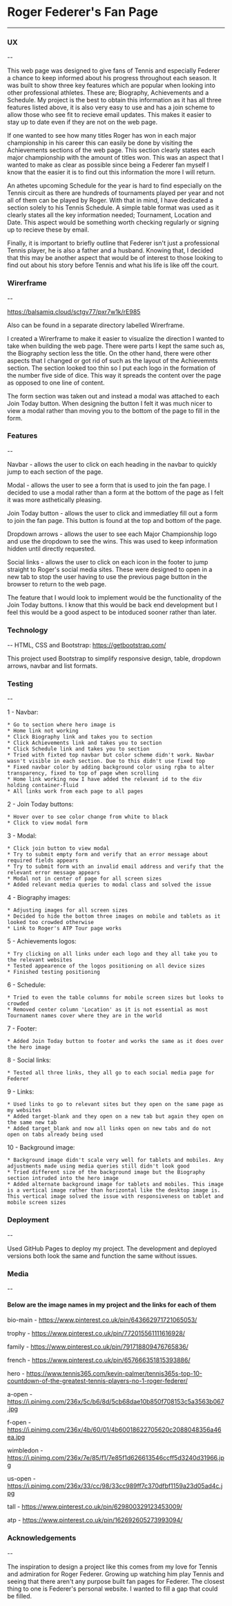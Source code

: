 # Roger Federer's Fan Page
---

### UX
--

This web page was designed to give fans of Tennis and especially Federer a chance to keep informed about his progress throughout each season. It was built to show three key features which are popular when looking into other professional athletes. These are; Biography, Achievements and a Schedule. My project is the best to obtain this information as it has all three features listed above, it is also very easy to use and has a join scheme to allow those who see fit to recieve email updates. This makes it easier to stay up to date even if they are not on the web page. 

If one wanted to see how many titles Roger has won in each major championship in his career this can easily be done by visiting the Achievements sections of the web page. This section clearly states each major championship with the amount of titles won. This was an aspect that I wanted to make as clear as possible since being a Federer fan myself I know that the easier it is to find out this information the more I will return.

An athetes upcoming Schedule for the year is hard to find especially on the Tennis circuit as there are hundreds of tournaments played per year and not all of them can be played by Roger. With that in mind, I have dedicated a section solely to his Tennis Schedule. A simple table format was used as it clearly states all the key information needed; Tournament, Location and Date. This aspect would be something worth checking regularly or signing up to recieve these by email.

Finally, it is important to briefly outline that Federer isn't just a professional Tennis player, he is also a father and a husband. Knowing that, I decided that this may be another aspect that would be of interest to those looking to find out about his story before Tennis and what his life is like off the court.

### Wirerframe
--

https://balsamiq.cloud/sctgv77/pxr7w1k/rE985


Also can be found in a separate directory labelled Wirerframe.

I created a Wirerframe to make it easier to visualize the direction I wanted to take when building the web page. There were parts I kept the same such as, the Biography section less the title. On the other hand, there were other aspects that I changed or got rid of such as the layout of the Achievemnts section. The section looked too thin so I put each logo in the formation of the number five side of dice. This way it spreads the content over the page as opposed to one line of content.

The form section was taken out and instead a modal was attached to each Join Today button. When designing the button I felt it was much nicer to view a modal rather than moving you to the bottom of the page to fill in the form.

### Features
--

Navbar - allows the user to click on each heading in the navbar to quickly jump to each section of the page.

Modal - allows the user to see a form that is used to join the fan page. I decided to use a modal rather than a form at the bottom of the page as I felt it was more asthetically pleasing.

Join Today button - allows the user to click and immediatley fill out a form to join the fan page. This button is found at the top and bottom of the page.

Dropdown arrows - allows the user to see each Major Championship logo and use the dropdown to see the wins. This was used to keep information hidden until directly requested.

Social links - allows the user to click on each icon in the footer to jump straight to Roger's social media sites. These were designed to open in a new tab to stop the user having to use the previous page button in the browser to return to the web page.

The feature that I would look to implement would be the functionality of the Join Today buttons. I know that this would be back end development but I feel this would be a good aspect to be intoduced sooner rather than later.

### Technology
--
HTML, CSS and Bootstrap: https://getbootstrap.com/

This project used Bootstrap to simplify responsive design, table, dropdown arrows, navbar and list formats.

### Testing
--

1 - Navbar:

    * Go to section where hero image is
    * Home link not working
    * Click Biography link and takes you to section
    * Click Achievements link and takes you to section
    * Click Schedule link and takes you to section
    * Tried with fixted top navbar but color scheme didn't work. Navbar wasn't visible in each section. Due to this didn't use fixed top
    * Fixed navbar color by adding background color using rgba to alter transparency, fixed to top of page when scrolling
    * Home link working now I have added the relevant id to the div holding container-fluid
    * All links work from each page to all pages
    
2 - Join Today buttons:

    * Hover over to see color change from white to black
    * Click to view modal form

3 - Modal:

    * Click join button to view modal
    * Try to submit empty form and verify that an error message about required fields appears
    * Try to submit form with an invalid email address and verify that the relevant error message appears
    * Modal not in center of page for all screen sizes
    * Added relevant media queries to modal class and solved the issue

4 - Biography images:

    * Adjusting images for all screen sizes
    * Decided to hide the bottom three images on mobile and tablets as it looked too crowded otherwise
    * Link to Roger's ATP Tour page works

5 - Achievements logos:

    * Try clicking on all links under each logo and they all take you to the relevant websites
    * Tested appearence of the logos positioning on all device sizes
    * Finished testing positioning

6 - Schedule:

    * Tried to even the table columns for mobile screen sizes but looks to crowded
    * Removed center column 'Location' as it is not essential as most Tournament names cover where they are in the world

7 - Footer:

    * Added Join Today button to footer and works the same as it does over the hero image

8 - Social links:

    * Tested all three links, they all go to each social media page for Federer

9 - Links:

    * Used links to go to relevant sites but they open on the same page as my websites
    * Added target-blank and they open on a new tab but again they open on the same new tab
    * Added target_blank and now all links open on new tabs and do not open on tabs already being used

10 - Background image:

    * Background image didn't scale very well for tablets and mobiles. Any adjustments made using media queries still didn't look good
    * Tried different size of the background image but the Biography section intruded into the hero image
    * Added alternate background image for tablets and mobiles. This image is a vertical image rather than horizontal like the desktop image is. This vertical image solved the issue with responsiveness on tablet and mobile screen sizes

### Deployment
--

Used GitHub Pages to deploy my project. The development and deployed versions both look the same and function the same without issues.

### Media
--

#### Below are the image names in my project and the links for each of them

bio-main - https://www.pinterest.co.uk/pin/643662971721065053/

trophy - https://www.pinterest.co.uk/pin/772015561111616928/

family - https://www.pinterest.co.uk/pin/791718809476765836/

french - https://www.pinterest.co.uk/pin/657666351815393886/

hero - https://www.tennis365.com/kevin-palmer/tennis365s-top-10-countdown-of-the-greatest-tennis-players-no-1-roger-federer/

a-open - https://i.pinimg.com/236x/5c/b6/8d/5cb68dae10b850f708153c5a3563b067.jpg

f-open - https://i.pinimg.com/236x/4b/60/01/4b60018622705620c2088048356a46ea.jpg

wimbledon - https://i.pinimg.com/236x/7e/85/f1/7e85f1d626613546ccff5d3240d31966.jpg

us-open - https://i.pinimg.com/236x/33/cc/98/33cc989ff7c370dfbf1159a23d05ad4c.jpg

tall - https://www.pinterest.co.uk/pin/629800329123453009/

atp - https://www.pinterest.co.uk/pin/162692605273993094/

### Acknowledgements
--

 The inspiration to design a project like this comes from my love for Tennis and admiration for Roger Federer. Growing up watching him play Tennis and seeing that there aren't any purpose built fan pages for Federer. The closest thing to one is Federer's personal website. I wanted to fill a gap that could be filled.